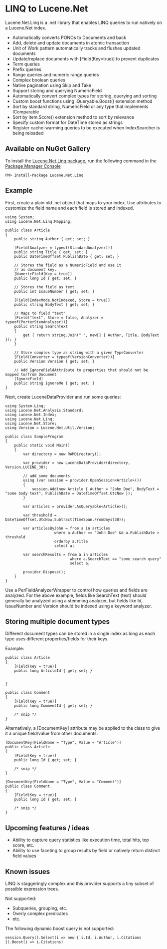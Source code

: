 LINQ to Lucene.Net
=====

Lucene.Net.Linq is a .net library that enables LINQ queries to run natively on a Lucene.Net index.

* Automatically converts PONOs to Documents and back
* Add, delete and update documents in atomic transaction
* Unit of Work pattern automatically tracks and flushes updated documents
* Update/replace documents with \[Field(Key=true)\] to prevent duplicates
* Term queries
* Prefix queries
* Range queries and numeric range queries
* Complex boolean queries
* Native pagination using Skip and Take
* Support storing and querying NumericField 
* Automatically convert complex types for storing, querying and sorting
* Custom boost functions using IQueryable<T>.Boost() extension method
* Sort by standard string, NumericField or any type that implements IComparable
* Sort by item.Score() extension method to sort by relevance
* Specify custom format for DateTime stored as strings
* Register cache-warming queries to be executed when IndexSearcher is being reloaded

Available on NuGet Gallery
--------------------------

To install the [Lucene.Net.Linq package](http://nuget.org/packages/Lucene.Net.Linq),
run the following command in the [Package Manager Console](http://docs.nuget.org/docs/start-here/using-the-package-manager-console)

    PM> Install-Package Lucene.Net.Linq

Example
----------

First, create a plain old .net object that maps to your index. Use attributes to customize
the field name and each field is stored and indexed.

    using System;
    using Lucene.Net.Linq.Mapping;

    public class Article
    {
        public string Author { get; set; }

        [Field(Analyzer = typeof(StandardAnalyzer))]
        public string Title { get; set; }
        public DateTimeOffset PublishDate { get; set; }

        // Stores the field as a NumericField and use it
        // as document key.
        [NumericField(Key = true)]
        public long Id { get; set; }

        // Stores the field as text
        public int IssueNumber { get; set; }

        [Field(IndexMode.NotIndexed, Store = true)]
        public string BodyText { get; set; }

        // Maps to field "text"
        [Field("text", Store = false, Analyzer = typeof(PorterStemAnalyzer))]
        public string SearchText
        {
            get { return string.Join(" ", new[] { Author, Title, BodyText }); }
        }

        // Store complex type as string with a given TypeConverter
        [Field(Converter = typeof(VersionConverter))]
        public Version Version { get; set; }

        // Add IgnoreFieldAttribute to properties that should not be mapped to/from Document
        [IgnoreField]
        public string IgnoreMe { get; set; }
    }

Next, create LuceneDataProvider and run some queries:

    using System.Linq;
    using Lucene.Net.Analysis.Standard;
    using Lucene.Net.Index;
    using Lucene.Net.Linq;
    using Lucene.Net.Store;
    using Version = Lucene.Net.Util.Version;

    public class SampleProgram
    {
        public static void Main()
        {
            var directory = new RAMDirectory();

            var provider = new LuceneDataProvider(directory, Version.LUCENE_30);

            // add some documents
            using (var session = provider.OpenSession<Article>())
            {
                session.Add(new Article { Author = "John Doe", BodyText = "some body text", PublishDate = DateTimeOffset.UtcNow });
            }

            var articles = provider.AsQueryable<Article>();

            var threshold = DateTimeOffset.UtcNow.Subtract(TimeSpan.FromDays(30));

            var articlesByJohn = from a in articles
                          where a.Author == "John Doe" && a.PublishDate > threshold
                          orderby a.Title
                          select a;
 
            var searchResults = from a in articles
                                 where a.SearchText == "some search query"
                                 select a;

            provider.Dispose();
        }
    }

Use a PerFieldAnalyzerWrapper to control how queries and fields are analyzed. For the above example, fields like SearchText (text) should
generally be analyzed using a stemming analyzer, but fields like Id, IssueNumber and Version should be indexed using a keyword analyzer.

Storing multiple document types
-------------------------------

Different document types can be stored in a single index as long as each type uses different properties/fields for their keys.

Example:

    public class Article
    {
        [Field(Key = true)]
        public long ArticleId { get; set; }


    }

    public class Comment
    {
        [Field(Key = true)]
        public long CommentId { get; set; }

        /* snip */
    }

Alternatively, a \[DocumentKey\] attribute may be applied to the class to give
it a unique field/value from other documents:

    [DocumentKey(FieldName = "Type", Value = "Article")]
    public class Article
    {
        [Field(Key = true)]
        public long Id { get; set; }

        /* snip */
    }

    [DocumentKey(FieldName = "Type", Value = "Comment")]
    public class Comment
    {
        [Field(Key = true)]
        public long Id { get; set; }

        /* snip */
    }

Upcoming features / ideas
-------------------------

* Ability to capture query statistics like execution time, total hits, top score, etc.
* Ability to use faceting to group results by field or natively return distinct field values

Known issues 
------------

LINQ is staggeringly complex and this provider supports a tiny subset of possible expression trees.

Not supported:

* Subqueries, grouping, etc.
* Overly complex predicates
* etc.

The following dynamic boost query is not supported:

    session.Query().Select(i => new { i.Id, i.Author, i.Citations }).Boost(i => i.Citations)

